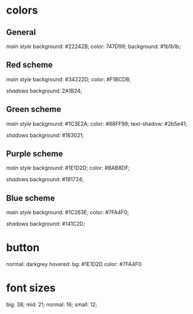 # colors

## General
*main style*
background: #22242B;
color: 747D99;
background: #1b1b1b;

## Red scheme
*main style*
background: #34222D;
color: #F1BCDB;

*shadows*
background: 2A1B24;


## Green scheme
*main style*
background: #1C3E2A;
color: #88FF99;
text-shadow: #2b5e41;

*shadows*
background: #163021;


## Purple scheme
*main style*
background: #1E1D2D;
color: #BAB8DF;

*shadows*
background: #181724;


## Blue scheme
*main style*
background: #1C263E;
color: #7FA4F0;

*shadows*
background: #141C2D;

# button 
normal: darkgrey
hovered:
    bg: #1E1D2D
    color: #7FA4F0

# font sizes

big: 38;
mid: 21;
normal: 16;
small: 12;
